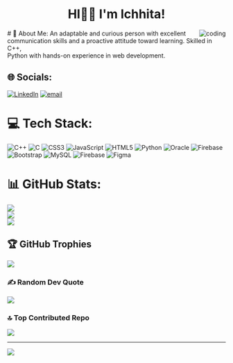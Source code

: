 <h1 align="center">HI👋🏻 I'm Ichhita!</h1>
<img align="right" alt="coding" src="https://digitalscholar.in/wp-content/uploads/2022/06/online-learning.gif " >
# 💫 About Me:
An adaptable and curious person with excellent communication skills and a proactive attitude toward learning. Skilled in C++, <br>Python with hands-on experience in web development.


## 🌐 Socials:
[![LinkedIn](https://img.shields.io/badge/LinkedIn-%230077B5.svg?logo=linkedin&logoColor=white)](https://linkedin.com/in/https://www.linkedin.com/in/ichhita-shukla-6a5112228/) [![email](https://img.shields.io/badge/Email-D14836?logo=gmail&logoColor=white)](mailto:sichhita02@gmail.com) 

# 💻 Tech Stack:
![C++](https://img.shields.io/badge/c++-%2300599C.svg?style=for-the-badge&logo=c%2B%2B&logoColor=white) ![C](https://img.shields.io/badge/c-%2300599C.svg?style=for-the-badge&logo=c&logoColor=white) ![CSS3](https://img.shields.io/badge/css3-%231572B6.svg?style=for-the-badge&logo=css3&logoColor=white) ![JavaScript](https://img.shields.io/badge/javascript-%23323330.svg?style=for-the-badge&logo=javascript&logoColor=%23F7DF1E) ![HTML5](https://img.shields.io/badge/html5-%23E34F26.svg?style=for-the-badge&logo=html5&logoColor=white) ![Python](https://img.shields.io/badge/python-3670A0?style=for-the-badge&logo=python&logoColor=ffdd54) ![Oracle](https://img.shields.io/badge/Oracle-F80000?style=for-the-badge&logo=oracle&logoColor=white) ![Firebase](https://img.shields.io/badge/firebase-%23039BE5.svg?style=for-the-badge&logo=firebase) ![Bootstrap](https://img.shields.io/badge/bootstrap-%238511FA.svg?style=for-the-badge&logo=bootstrap&logoColor=white) ![MySQL](https://img.shields.io/badge/mysql-4479A1.svg?style=for-the-badge&logo=mysql&logoColor=white) ![Firebase](https://img.shields.io/badge/firebase-a08021?style=for-the-badge&logo=firebase&logoColor=ffcd34) ![Figma](https://img.shields.io/badge/figma-%23F24E1E.svg?style=for-the-badge&logo=figma&logoColor=white)
# 📊 GitHub Stats:
![](https://github-readme-stats.vercel.app/api?username=Ichhita02&theme=dark&hide_border=false&include_all_commits=false&count_private=false)<br/>
![](https://nirzak-streak-stats.vercel.app/?user=Ichhita02&theme=dark&hide_border=false)<br/>
![](https://github-readme-stats.vercel.app/api/top-langs/?username=Ichhita02&theme=dark&hide_border=false&include_all_commits=false&count_private=false&layout=compact)

## 🏆 GitHub Trophies
![](https://github-profile-trophy.vercel.app/?username=Ichhita02&theme=tokyonight&no-frame=false&no-bg=false&margin-w=4)

### ✍️ Random Dev Quote
![](https://quotes-github-readme.vercel.app/api?type=horizontal&theme=radical)

### 🔝 Top Contributed Repo
![](https://github-contributor-stats.vercel.app/api?username=Ichhita02&limit=5&theme=dark&combine_all_yearly_contributions=true)

---
[![](https://visitcount.itsvg.in/api?id=Ichhita02&icon=2&color=0)](https://visitcount.itsvg.in)

<!-- Proudly created with GPRM ( https://gprm.itsvg.in ) -->
